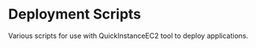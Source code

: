 Deployment Scripts
==================
Various scripts for use with QuickInstanceEC2 tool to deploy applications.
